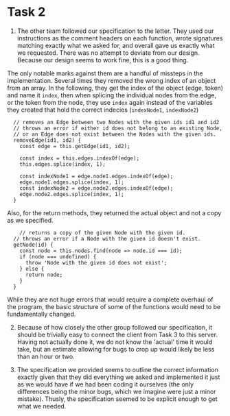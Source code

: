 # Task 2

1. The other team followed our specification to the letter. They used our instructions as the comment headers on each function, wrote signatures matching exactly what we asked for, and overall gave us exactly what we requested. There was no attempt to deviate from our design. Because our design seems to work fine, this is a good thing.

The only notable marks against them are a handful of missteps in the implementation. Several times they removed the wrong index of an object from an array. In the following, they get the index of the object (edge, token) and name it `index`, then when splicing the individual nodes from the edge, or the token from the node, they use `index` again instead of the variables they created that hold the correct indecies (`indexNode1`, `indexNode2`)

```
  // removes an Edge between two Nodes with the given ids id1 and id2
  // throws an error if either id does not belong to an existing Node,
  // or an Edge does not exist between the Nodes with the given ids.
  removeEdge(id1, id2) {
    const edge = this.getEdge(id1, id2);

    const index = this.edges.indexOf(edge);
    this.edges.splice(index, 1);

    const indexNode1 = edge.node1.edges.indexOf(edge);
    edge.node1.edges.splice(index, 1);
    const indexNode2 = edge.node2.edges.indexOf(edge);
    edge.node2.edges.splice(index, 1);
  }
```

Also, for the return methods, they returned the actual object and not a copy as we specified.

```
    // returns a copy of the given Node with the given id.
  // throws an error if a Node with the given id doesn't exist.
  getNode(id) {
    const node = this.nodes.find(node => node.id === id);
    if (node === undefined) {
      throw 'Node with the given id does not exist';
    } else {
      return node;
    }
  }
```

While they are not huge errors that would require a complete overhaul of the program, the basic structure of some of the functions would need to be fundamentally changed.

2. Because of how closely the other group followed our specification, it should be trivially easy to connect the client from Task 3 to this server. Having not actually done it, we do not know the 'actual' time it would take, but an estimate allowing for bugs to crop up would likely be less than an hour or two.

3. The specification we provided seems to outline the correct information exactly given that they did everything we asked and implemented it just as we would have if we had been coding it ourselves (the only differences being the minor bugs, which we imagine were just a minor mistake). Thusly, the specification seemed to be explicit enough to get what we needed.
